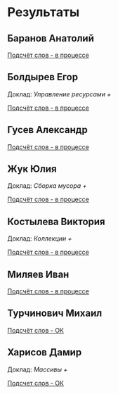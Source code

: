 # Результаты

## Баранов Анатолий

[Подсчёт слов - в процессе](/2017.java/results/baranov/)

## Болдырев Егор

Доклад: *Управление ресурсами +*

[Подсчёт слов - в процессе](/2017.java/results/boldyrev/)

## Гусев Александр

[Подсчёт слов - в процессе](/2017.java/results/gusev/)

## Жук Юлия

Доклад: *Сборка мусора +*

[Подсчёт слов - в процессе](/2017.java/results/zhuk/)

## Костылева Виктория

Доклад: *Коллекции +*

[Подсчёт слов - в процессе](/2017.java/results/kostyleva/)

## Миляев Иван

[Подсчёт слов - в процессе](/2017.java/results/milyaev/)

## Турчинович Михаил

[Подсчёт слов - ОК](/2017.java/results/turchinovich/)

## Харисов Дамир

Доклад: *Массивы +*

[Подсчет слов - ОК](/2017.java/results/kharisov/)


